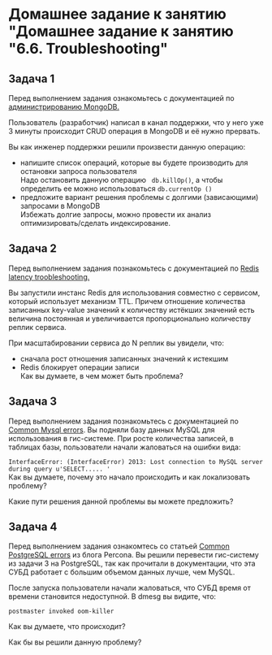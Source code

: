  # Домашнее задание к занятию "Домашнее задание к занятию "6.6. Troubleshooting"

## Задача 1
Перед выполнением задания ознакомьтесь с документацией по [администрированию MongoDB.](https://docs.mongodb.com/manual/administration/)

Пользователь (разработчик) написал в канал поддержки, что у него уже 3 минуты происходит CRUD операция в MongoDB и её нужно прервать.

Вы как инженер поддержки решили произвести данную операцию:

- напишите список операций, которые вы будете производить для остановки запроса пользователя  
Надо остановить данную операцию ``` db.killOp()```, а чтобы определить ее можно использоваться ```db.currentOp ()```
- предложите вариант решения проблемы с долгими (зависающими) запросами в MongoDB  
Избежать долгие запросы, можно провести их анализ оптимизировать/сделать индексирование.

## Задача 2
Перед выполнением задания познакомьтесь с документацией по [Redis latency troobleshooting.](https://redis.io/topics/latency)

Вы запустили инстанс Redis для использования совместно с сервисом, который использует механизм TTL. Причем отношение количества записанных key-value значений к количеству истёкших значений есть величина постоянная и увеличивается пропорционально количеству реплик сервиса.

При масштабировании сервиса до N реплик вы увидели, что:

- сначала рост отношения записанных значений к истекшим  
- Redis блокирует операции записи  
Как вы думаете, в чем может быть проблема?

## Задача 3
Перед выполнением задания познакомьтесь с документацией по [Common Mysql errors](https://dev.mysql.com/doc/refman/8.0/en/common-errors.html).
Вы подняли базу данных MySQL для использования в гис-системе. При росте количества записей, в таблицах базы, пользователи начали жаловаться на ошибки вида:

```InterfaceError: (InterfaceError) 2013: Lost connection to MySQL server during query u'SELECT..... '```  
Как вы думаете, почему это начало происходить и как локализовать проблему?

Какие пути решения данной проблемы вы можете предложить?

## Задача 4
Перед выполнением задания ознакомтесь со статьей [Common PostgreSQL errors](https://www.percona.com/blog/2020/06/05/10-common-postgresql-errors/) из блога Percona.
Вы решили перевести гис-систему из задачи 3 на PostgreSQL, так как прочитали в документации, что эта СУБД работает с большим объемом данных лучше, чем MySQL.

После запуска пользователи начали жаловаться, что СУБД время от времени становится недоступной. В dmesg вы видите, что:

```postmaster invoked oom-killer```

Как вы думаете, что происходит?

Как бы вы решили данную проблему?
